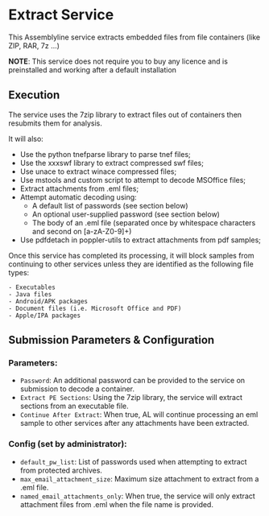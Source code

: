 # Extract Service

This Assemblyline service extracts embedded files from file containers (like ZIP, RAR, 7z ...)

**NOTE**: This service does not require you to buy any licence and is preinstalled and
working after a default installation

## Execution

The service uses the 7zip library to extract files out of containers then resubmits them for analysis.

It will also:

- Use the python tnefparse library to parse tnef files;
- Use the xxxswf library to extract compressed swf files;
- Use unace to extract winace compressed files;
- Use mstools and custom script to attempt to decode MSOffice files;
- Extract attachments from .eml files;
- Attempt automatic decoding using:
    - A default list of passwords (see section below)
    - An optional user-supplied password (see section below)
    - The body of an .eml file (separated once by whitespace characters and second on [a-zA-Z0-9]+)
- Use pdfdetach in poppler-utils to extract attachments from pdf samples;

Once this service has completed its processing, it will block samples from continuing to other services unless they are 
identified as the following file types:

    - Executables
    - Java files
    - Android/APK packages
    - Document files (i.e. Microsoft Office and PDF)
    - Apple/IPA packages

## Submission Parameters & Configuration

### Parameters:

- `Password`: An additional password can be provided to the service on submission to decode a container.
- `Extract PE Sections`: Using the 7zip library, the service will extract sections from an executable file.
- `Continue After Extract`: When true, AL will continue processing an eml sample to other services after any attachments 
have been extracted. 

### Config (set by administrator):

- `default_pw_list`: List of passwords used when attempting to extract from protected archives.
- `max_email_attachment_size`:	Maximum size attachment to extract from a .eml file.
- `named_email_attachments_only`: When true, the service will only extract attachment files from .eml when the file name is provided.
